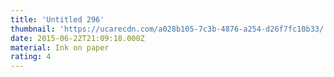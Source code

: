 ```yaml
---
title: 'Untitled 296'
thumbnail: 'https://ucarecdn.com/a028b105-7c3b-4876-a254-d26f7fc10b33/'
date: 2015-06-22T21:09:18.000Z
material: Ink on paper
rating: 4
---
```

